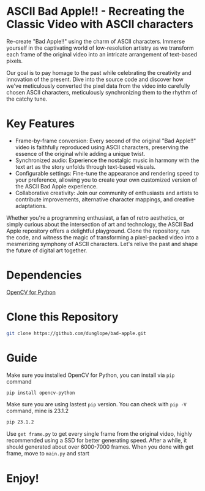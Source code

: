 # ASCII Bad Apple!! - Recreating the Classic Video with ASCII characters

Re-create "Bad Apple!!" using the charm of ASCII characters. Immerse yourself in the captivating world of low-resolution artistry as we transform each frame of the original video into an intricate arrangement of text-based pixels.

Our goal is to pay homage to the past while celebrating the creativity and innovation of the present. Dive into the source code and discover how we've meticulously converted the pixel data from the video into carefully chosen ASCII characters, meticulously synchronizing them to the rhythm of the catchy tune.

# Key Features

  - Frame-by-frame conversion: Every second of the original "Bad Apple!!" video is faithfully reproduced using ASCII characters, preserving the essence of the original while adding a unique twist.
  - Synchronized audio: Experience the nostalgic music in harmony with the text art as the story unfolds through text-based visuals.
  - Configurable settings: Fine-tune the appearance and rendering speed to your preference, allowing you to create your own customized version of the ASCII Bad Apple experience.
  - Collaborative creativity: Join our community of enthusiasts and artists to contribute improvements, alternative character mappings, and creative adaptations.

Whether you're a programming enthusiast, a fan of retro aesthetics, or simply curious about the intersection of art and technology, the ASCII Bad Apple repository offers a delightful playground. Clone the repository, run the code, and witness the magic of transforming a pixel-packed video into a mesmerizing symphony of ASCII characters. Let's relive the past and shape the future of digital art together.

# Dependencies
[OpenCV for Python](https://opencv.org)

# Clone this Repository
```bash
git clone https://github.com/dunglope/bad-apple.git
```
# Guide
Make sure you installed OpenCV for Python, you can install via `pip` command

```bash
pip install opencv-python
```
Make sure you are using lastest ```pip``` version. You can check with ```pip -V``` command, mine is 23.1.2
```bash
pip 23.1.2
```

Use ```get frame.py``` to get every single frame from the original video, highly recommended using a SSD for better generating speed. After a while, it should generated about over 6000-7000 frames.
When you done with get frame, move to ```main.py``` and start

# Enjoy!
